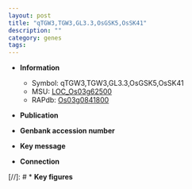 ```yaml
---
layout: post
title: "qTGW3,TGW3,GL3.3,OsGSK5,OsSK41"
description: ""
category: genes
tags: 
---
```


* **Information**  
    + Symbol: qTGW3,TGW3,GL3.3,OsGSK5,OsSK41  
    + MSU: [LOC_Os03g62500](http://rice.uga.edu/cgi-bin/ORF_infopage.cgi?orf=LOC_Os03g62500)  
    + RAPdb: [Os03g0841800](http://rapdb.dna.affrc.go.jp/viewer/gbrowse_details/irgsp1?name=Os03g0841800)  

* **Publication**  

* **Genbank accession number**  

* **Key message**  

* **Connection**  

[//]: # * **Key figures**  


